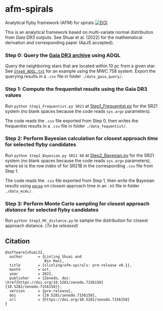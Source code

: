 # afm-spirals
Analytical flyby framework (AFM) for spirals [![DOI](https://zenodo.org/badge/DOI/10.5281/zenodo.7156158.svg)](https://doi.org/10.5281/zenodo.7156158)

This is an analytical framework based on multi-variate normal distribuiton from *Gaia* DR3 outputs. See Shuai et al. (2022) for the mathematical derivation and corresponding paper (ApJS accepted).

### Step 0: Query the [Gaia DR3 archive](https://gea.esac.esa.int/archive/) using ADQL
Query the neighboring stars that are located within 10 pc from a given star. See [`Step0_ADQL.txt`](https://github.com/slinling/afm-spirals/blob/main/Step0_ADQL.txt) for an example using the MWC 758 system. Export the querying results in a `.csv` file in folder `./data_gaia_query/`.

### Step 1: Compute the frequentist results using the Gaia DR3 values
Run `python Step1_Frequentist.py SR21` at [Step1_Frequentist.py](https://github.com/slinling/afm-spirals/blob/main/Step1_Frequentist.py) for the SR21 system (no blank spaces because the code reads `sys.argv` parameters).

The code reads the `.csv` file exported from Step 0, then writes the frequentist results in a `.csv` file in folder `./data_fequentist/`.

### Step 2: Perform Bayesian calculation for closest approach *time* for selected flyby candidates
Run `python Step2_Bayesian.py SR21 68` at [Step2_Bayesian.py](https://github.com/slinling/afm-spirals/blob/main/Step2_Bayesian.py) for the SR21 system (no blank spaces because the code reads `sys.argv` parameters), where `68` is the row index of for SR21B in the corresponding `.csv` file from Step 1.

The code reads the `.csv` file exported from Step 1, then write the Bayesian results using [`emcee`](https://emcee.readthedocs.io/en/stable/) on closest-approach time in an `.h5` file in folder `./data_mcmc/`.

### Step 3: Perform Monte Carlo sampling for closest approach *distance* for selected flyby candidates
Run `python Step3_MC_distance.py` to sample the distribution for closest approach distance. (*To be released*)

## Citation
```
@software{shuai22,
  author       = {Linling Shuai and
                  Bin Ren},
  title        = {slinling/afm-spirals: pre-release v0.1},
  month        = oct,
  year         = 2022,
  publisher    = {Zenodo, doi: \href{https://doi.org/10.5281/zenodo.7156158}{10.5281/zenodo.7156158}},
  version      = {pre-release},
  doi          = {10.5281/zenodo.7156158},
  url          = {https://doi.org/10.5281/zenodo.7156158}
}
```
